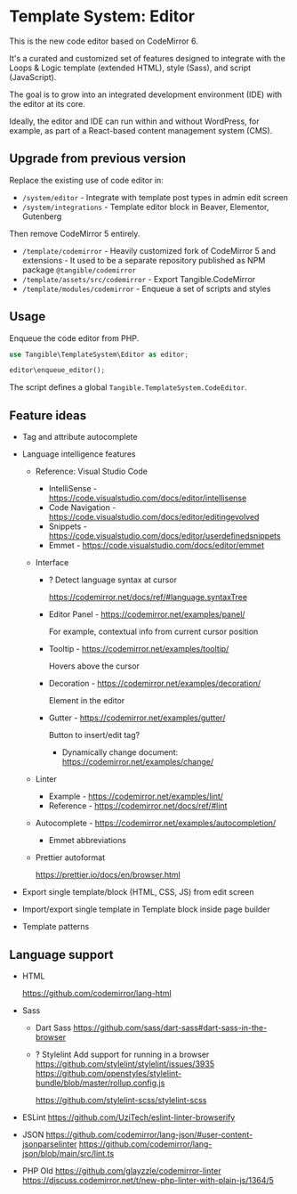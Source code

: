 # Template System: Editor

This is the new code editor based on CodeMirror 6.

It's a curated and customized set of features designed to integrate with the Loops & Logic template (extended HTML), style (Sass), and script (JavaScript).

The goal is to grow into an integrated development environment (IDE) with the editor at its core.

Ideally, the editor and IDE can run within and without WordPress, for example, as part of a React-based content management system (CMS).


## Upgrade from previous version

Replace the existing use of code editor in:

- `/system/editor` - Integrate with template post types in admin edit screen
- `/system/integrations` - Template editor block in Beaver, Elementor, Gutenberg

Then remove CodeMirror 5 entirely.

- `/template/codemirror` - Heavily customized fork of CodeMirror 5 and extensions - It used to be a separate repository published as NPM package `@tangible/codemirror`
- `/template/assets/src/codemirror` - Export Tangible.CodeMirror
- `/template/modules/codemirror` - Enqueue a set of scripts and styles


## Usage

Enqueue the code editor from PHP.

```php
use Tangible\TemplateSystem\Editor as editor;

editor\enqueue_editor();
```

The script defines a global `Tangible.TemplateSystem.CodeEditor`.


## Feature ideas

- Tag and attribute autocomplete

- Language intelligence features

  - Reference: Visual Studio Code
    - IntelliSense - https://code.visualstudio.com/docs/editor/intellisense
    - Code Navigation - https://code.visualstudio.com/docs/editor/editingevolved
    - Snippets - https://code.visualstudio.com/docs/editor/userdefinedsnippets
    - Emmet - https://code.visualstudio.com/docs/editor/emmet

  - Interface
    - ? Detect language syntax at cursor

      https://codemirror.net/docs/ref/#language.syntaxTree

    - Editor Panel - https://codemirror.net/examples/panel/

      For example, contextual info from current cursor position

    - Tooltip - https://codemirror.net/examples/tooltip/

      Hovers above the cursor

    - Decoration - https://codemirror.net/examples/decoration/

      Element in the editor

    - Gutter - https://codemirror.net/examples/gutter/

      Button to insert/edit tag?

      - Dynamically change document: https://codemirror.net/examples/change/

  - Linter
    - Example - https://codemirror.net/examples/lint/
    - Reference - https://codemirror.net/docs/ref/#lint

  - Autocomplete - https://codemirror.net/examples/autocompletion/

    - Emmet abbreviations

  - Prettier autoformat

    https://prettier.io/docs/en/browser.html


- Export single template/block (HTML, CSS, JS) from edit screen

- Import/export single template in Template block inside page builder

- Template patterns


## Language support

- HTML

  https://github.com/codemirror/lang-html

- Sass

  - Dart Sass https://github.com/sass/dart-sass#dart-sass-in-the-browser

  - ? Stylelint
    Add support for running in a browser https://github.com/stylelint/stylelint/issues/3935
    https://github.com/openstyles/stylelint-bundle/blob/master/rollup.config.js

    https://github.com/stylelint-scss/stylelint-scss

- ESLint
  https://github.com/UziTech/eslint-linter-browserify

- JSON
  https://github.com/codemirror/lang-json/#user-content-jsonparselinter
  https://github.com/codemirror/lang-json/blob/main/src/lint.ts

- PHP
  Old https://github.com/glayzzle/codemirror-linter
  https://discuss.codemirror.net/t/new-php-linter-with-plain-js/1364/5

